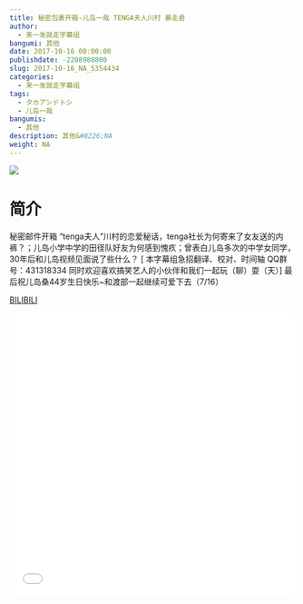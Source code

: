 ```yaml
---
title: 秘密包裹开箱-儿岛一哉 TENGA夫人川村 暴走君
author: 
  - 来一发就走字幕组
bangumi: 其他
date: 2017-10-16 00:00:00
publishdate: -2208988800
slug: 2017-10-16_NA_5354434
categories: 
  - 来一发就走字幕组
tags: 
  - タカアンドトシ
  - 儿岛一哉
bangumis: 
  - 其他
description: 其他&#8226;NA
weight: NA
---
```


![](https://i.imgur.com/loSMaUf.jpg)

# 简介  
秘密邮件开箱 “tenga夫人”川村的恋爱秘话，tenga社长为何寄来了女友送的内裤？；儿岛小学中学的田径队好友为何感到愧疚；曾表白儿岛多次的中学女同学，30年后和儿岛视频见面说了些什么？
[ 本字幕组急招翻译、校对、时间轴  QQ群号：431318334 同时欢迎喜欢搞笑艺人的小伙伴和我们一起玩（聊）耍（天）]
最后祝儿岛桑44岁生日快乐~和渡部一起继续可爱下去（7/16）

  [BILIBILI](https://www.bilibili.com/video/av5354434/)


  <iframe src="//www.bilibili.com/html/html5player.html?cid=8704407&aid=5354434" width="100%" height="500" frameborder="0" allowfullscreen="allowfullscreen"></iframe>
